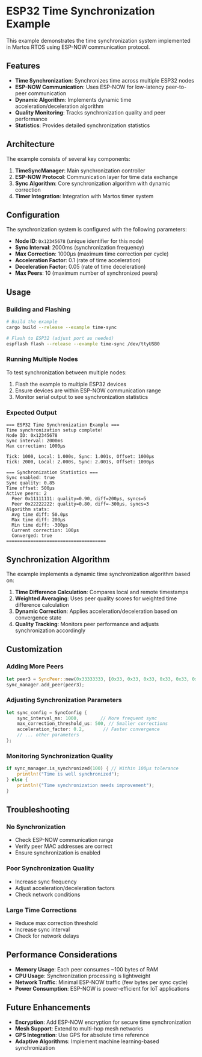 # ESP32 Time Synchronization Example

This example demonstrates the time synchronization system implemented in Martos RTOS using ESP-NOW communication protocol.

## Features

- **Time Synchronization**: Synchronizes time across multiple ESP32 nodes
- **ESP-NOW Communication**: Uses ESP-NOW for low-latency peer-to-peer communication
- **Dynamic Algorithm**: Implements dynamic time acceleration/deceleration algorithm
- **Quality Monitoring**: Tracks synchronization quality and peer performance
- **Statistics**: Provides detailed synchronization statistics

## Architecture

The example consists of several key components:

1. **TimeSyncManager**: Main synchronization controller
2. **ESP-NOW Protocol**: Communication layer for time data exchange
3. **Sync Algorithm**: Core synchronization algorithm with dynamic correction
4. **Timer Integration**: Integration with Martos timer system

## Configuration

The synchronization system is configured with the following parameters:

- **Node ID**: `0x12345678` (unique identifier for this node)
- **Sync Interval**: 2000ms (synchronization frequency)
- **Max Correction**: 1000μs (maximum time correction per cycle)
- **Acceleration Factor**: 0.1 (rate of time acceleration)
- **Deceleration Factor**: 0.05 (rate of time deceleration)
- **Max Peers**: 10 (maximum number of synchronized peers)

## Usage

### Building and Flashing

```bash
# Build the example
cargo build --release --example time-sync

# Flash to ESP32 (adjust port as needed)
espflash flash --release --example time-sync /dev/ttyUSB0
```

### Running Multiple Nodes

To test synchronization between multiple nodes:

1. Flash the example to multiple ESP32 devices
2. Ensure devices are within ESP-NOW communication range
3. Monitor serial output to see synchronization statistics

### Expected Output

```
=== ESP32 Time Synchronization Example ===
Time synchronization setup complete!
Node ID: 0x12345678
Sync interval: 2000ms
Max correction: 1000μs

Tick: 1000, Local: 1.000s, Sync: 1.001s, Offset: 1000μs
Tick: 2000, Local: 2.000s, Sync: 2.001s, Offset: 1000μs

=== Synchronization Statistics ===
Sync enabled: true
Sync quality: 0.85
Time offset: 500μs
Active peers: 2
  Peer 0x11111111: quality=0.90, diff=200μs, syncs=5
  Peer 0x22222222: quality=0.80, diff=-300μs, syncs=3
Algorithm stats:
  Avg time diff: 50.0μs
  Max time diff: 200μs
  Min time diff: -300μs
  Current correction: 100μs
  Converged: true
=====================================
```

## Synchronization Algorithm

The example implements a dynamic time synchronization algorithm based on:

1. **Time Difference Calculation**: Compares local and remote timestamps
2. **Weighted Averaging**: Uses peer quality scores for weighted time difference calculation
3. **Dynamic Correction**: Applies acceleration/deceleration based on convergence state
4. **Quality Tracking**: Monitors peer performance and adjusts synchronization accordingly

## Customization

### Adding More Peers

```rust
let peer3 = SyncPeer::new(0x33333333, [0x33, 0x33, 0x33, 0x33, 0x33, 0x33]);
sync_manager.add_peer(peer3);
```

### Adjusting Synchronization Parameters

```rust
let sync_config = SyncConfig {
    sync_interval_ms: 1000,        // More frequent sync
    max_correction_threshold_us: 500, // Smaller corrections
    acceleration_factor: 0.2,       // Faster convergence
    // ... other parameters
};
```

### Monitoring Synchronization Quality

```rust
if sync_manager.is_synchronized(100) { // Within 100μs tolerance
    println!("Time is well synchronized");
} else {
    println!("Time synchronization needs improvement");
}
```

## Troubleshooting

### No Synchronization

- Check ESP-NOW communication range
- Verify peer MAC addresses are correct
- Ensure synchronization is enabled

### Poor Synchronization Quality

- Increase sync frequency
- Adjust acceleration/deceleration factors
- Check network conditions

### Large Time Corrections

- Reduce max correction threshold
- Increase sync interval
- Check for network delays

## Performance Considerations

- **Memory Usage**: Each peer consumes ~100 bytes of RAM
- **CPU Usage**: Synchronization processing is lightweight
- **Network Traffic**: Minimal ESP-NOW traffic (few bytes per sync cycle)
- **Power Consumption**: ESP-NOW is power-efficient for IoT applications

## Future Enhancements

- **Encryption**: Add ESP-NOW encryption for secure time synchronization
- **Mesh Support**: Extend to multi-hop mesh networks
- **GPS Integration**: Use GPS for absolute time reference
- **Adaptive Algorithms**: Implement machine learning-based synchronization
